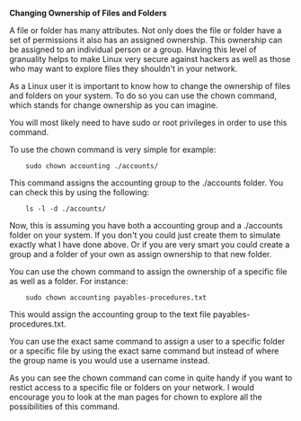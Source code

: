 <strong>Changing Ownership of Files and Folders</strong>

A file or folder has many attributes. Not only does the file or folder have a set of permissions it also has an assigned ownership. This ownership can be assigned to an individual person or a group. Having this level of granuality helps to make Linux very secure against hackers as well as those who may want to explore files they shouldn't in your network.

As a Linux user it is important to know how to change the ownership of files and folders on your system. To do so you can use the chown command, which stands for change ownership as you can imagine.

You will most likely need to have sudo or root privileges in order to use this command.

To use the chown command is very simple for example:

```
    sudo chown accounting ./accounts/
```

This command assigns the accounting group to the ./accounts folder. You can check this by using the following:

```
    ls -l -d ./accounts/
```

Now, this is assuming you have both a accounting group and a ./accounts folder on your system. If you don't you could just create them to simulate exactly what I have done above. Or if you are very smart you could create a group and a folder of your own as assign ownership to that new folder.

You can use the chown command to assign the ownership of a specific file as well as a folder. For instance:

```
    sudo chown accounting payables-procedures.txt
```
This would assign the accounting group to the text file payables-procedures.txt.

You can use the exact same command to assign a user to a specific folder or a specific file by using the exact same command but instead of where the group name is you would use a username instead.

As you can see the chown command can come in quite handy if you want to restict access to a specific file or folders on your network. I would encourage you to look at the man pages for chown to explore all the possibilities of this command.
